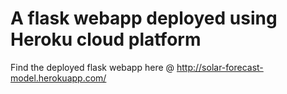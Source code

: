 # A flask webapp deployed using Heroku cloud platform

Find the deployed flask webapp here @ http://solar-forecast-model.herokuapp.com/

